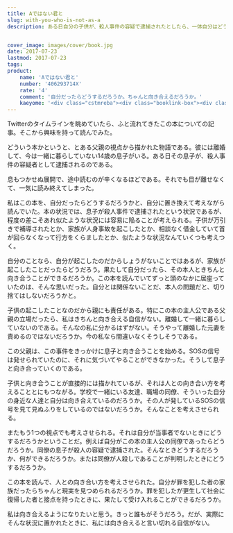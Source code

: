 ```yaml
---
title: Aではない君と
slug: with-you-who-is-not-as-a
description: ある日自分の子供が、殺人事件の容疑で逮捕されたとしたら、一体自分はどうするだろうか。その現実に果たして向き合えるだろうか。ましてやそれが、離婚して離れて暮らしている子供だとしたら。緊迫感で目が離せない、人との向き合い方を考えさせられる一冊だった。


cover_image: images/cover/book.jpg
date: 2017-07-23
lastmod: 2017-07-23
tags: 
product:
    name: 'Aではない君と'
    number: '406293714X'
    rate: '4'
    comment: '自分だったらどうするだろうか。ちゃんと向き合えるだろうか。'
    kaeyome: '<div class="cstmreba"><div class="booklink-box"><div class="booklink-image"><a href="http://www.amazon.co.jp/exec/obidos/asin/406293714X/illusionspace-22/" target="_blank" ><img src="https://images-fe.ssl-images-amazon.com/images/I/51x7PrORM6L._SL160_.jpg" style="border: none;" /></a></div><div class="booklink-info"><div class="booklink-name"><a href="http://www.amazon.co.jp/exec/obidos/asin/406293714X/illusionspace-22/" target="_blank" >Aではない君と (講談社文庫)</a><div class="booklink-powered-date">posted with <a href="http://yomereba.com" rel="nofollow" target="_blank">ヨメレバ</a></div></div><div class="booklink-detail">薬丸 岳 講談社 2017-07-14    </div><div class="booklink-link2"><div class="shoplinkamazon"><a href="http://www.amazon.co.jp/exec/obidos/asin/406293714X/illusionspace-22/" target="_blank" >Amazon</a></div><div class="shoplinkkindle"><a href="http://www.amazon.co.jp/exec/obidos/ASIN/B073VF56SY/illusionspace-22/" target="_blank" >Kindle</a></div><div class="shoplinkrakuten"><a href="https://hb.afl.rakuten.co.jp/hgc/11acbc01.369b1bf6.11acbc02.cabf9fe9/?pc=http%3A%2F%2Fbooks.rakuten.co.jp%2Frb%2F15009086%2F%3Fscid%3Daf_ich_link_urltxt%26m%3Dhttp%3A%2F%2Fm.rakuten.co.jp%2Fev%2Fbook%2F" target="_blank" >楽天ブックス</a></div><div class="shoplinkbk1"><a href="//ck.jp.ap.valuecommerce.com/servlet/referral?sid=3085416&pid=882194906&vc_url=http%3A%2F%2Fhonto.jp%2Fnetstore%2Fsearch_021_10406293714X.html%3Fsrchf%3D1%26srchGnrNm%3D1&vcptn=kaereba" target="_blank" >honto<img src="//ad.jp.ap.valuecommerce.com/servlet/gifbanner?sid=3085416&pid=882194906" height="1" width="1" border="0"></a></div>      	  	  	  	</div></div><div class="booklink-footer"></div></div></div>'
---
```


Twitterのタイムラインを眺めていたら、ふと流れてきたこの本についての記事。そこから興味を持って読んでみた。

どういう本かというと、とある父親の視点から描かれた物語である。彼には離婚して、今は一緒に暮らしていない14歳の息子がいる。ある日その息子が、殺人事件の容疑者として逮捕されるのである。

息もつかせぬ展開で、途中読むのが辛くなるほどである。それでも目が離せなくて、一気に読み終えてしまった。

私はこの本を、自分だったらどうするだろうかと、自分に置き換えて考えながら読んでいた。本の状況では、息子が殺人事件で逮捕されたという状況であるが、程度の差こそあれ似たような状況には容易に陥ることが考えられる。子供が万引きで補導されたとか、家族が人身事故を起こしたとか、相談なく借金していて首が回らなくなって行方をくらましたとか、似たような状況なんていくつも考えつく。

自分のことなら、自分が起こしたのだからしょうがないことではあるが、家族が起こしたことだったらどうだろう。果たして自分だったら、その本人ときちんと向き合うことができるだろうか。この本を読んでいてずっと頭のなかに居座っていたのは、そんな思いだった。自分とは関係ないことだ、本人の問題だと、切り捨てはしないだろうかと。

子供の起こしたことなのだから親にも責任がある。特にこの本の主人公である父親の立場だったら、私はきちんと向き合える自信がない。離婚して一緒に暮らしていないのである。そんなの私に分かるはずがない。そうやって離婚した元妻を責めるのではないだろうか。今の私なら間違いなくそうしそうである。

この父親は、この事件をきっかけに息子と向き合うことを始める。SOSの信号は発せられていたのに、それに気づいてやることができなかった。そうして息子と向き合っていくのである。

子供と向き合うことが直接的には描かれているが、それは人との向き合い方を考えることとにもつながる。学校で一緒にいる友達、職場の同僚、そういった自分の身近な人達と自分は向き合えているのだろうか。その人が発しているSOSの信号を見て見ぬふりをしているのではないだろうか。そんなことを考えさせられる。

またもう1つの視点でも考えさせられる。それは自分が当事者でないときにどうするだろうかということだ。例えば自分がこの本の主人公の同僚であったらどうだろうか。同僚の息子が殺人の容疑で逮捕された。そんなときどうするだろうか、何ができるだろうか。または同僚が人殺しであることが判明したときにどうするだろうか。

この本を読んで、人との向き合い方を考えさせられた。自分が罪を犯した者の家族だったらちゃんと現実を見つめられるだろうか。罪を犯したが更生して社会に復帰した者と接点を持ったときに、果たして受け入れることができるだろうか。

私は向き合えるようになりたいと思う。きっと誰もがそうだろう。だが、実際にそんな状況に置かれたときに、私には向き合えると言い切れる自信がない。


  